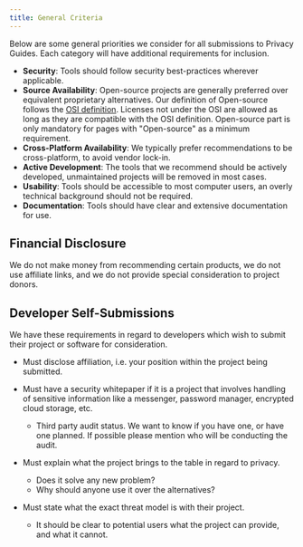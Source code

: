 ```yaml
---
title: General Criteria
---
```


Below are some general priorities we consider for all submissions to Privacy Guides. Each category will have additional requirements for inclusion.

- **Security**: Tools should follow security best-practices wherever applicable.
- **Source Availability**: Open-source projects are generally preferred over equivalent proprietary alternatives. Our definition of Open-source follows the [OSI definition](https://opensource.org/osd). Licenses not under the OSI are allowed as long as they are compatible with the OSI definition. Open-source part is only mandatory for pages with "Open-source" as a minimum requirement.
- **Cross-Platform Availability**: We typically prefer recommendations to be cross-platform, to avoid vendor lock-in.
- **Active Development**: The tools that we recommend should be actively developed, unmaintained projects will be removed in most cases.
- **Usability**: Tools should be accessible to most computer users, an overly technical background should not be required.
- **Documentation**: Tools should have clear and extensive documentation for use.

## Financial Disclosure

We do not make money from recommending certain products, we do not use affiliate links, and we do not provide special consideration to project donors.

## Developer Self-Submissions

We have these requirements in regard to developers which wish to submit their project or software for consideration.

- Must disclose affiliation, i.e. your position within the project being submitted.

- Must have a security whitepaper if it is a project that involves handling of sensitive information like a messenger, password manager, encrypted cloud storage, etc.
    - Third party audit status. We want to know if you have one, or have one planned. If possible please mention who will be conducting the audit.

- Must explain what the project brings to the table in regard to privacy.
    - Does it solve any new problem?
    - Why should anyone use it over the alternatives?

- Must state what the exact threat model is with their project.
    - It should be clear to potential users what the project can provide, and what it cannot.
